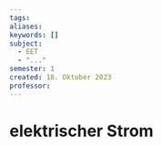 ```yaml
---
tags: 
aliases: 
keywords: []
subject:
  - EET
  - "..."
semester: 1
created: 18. Oktober 2023
professor:
---
```

 

# elektrischer Strom

